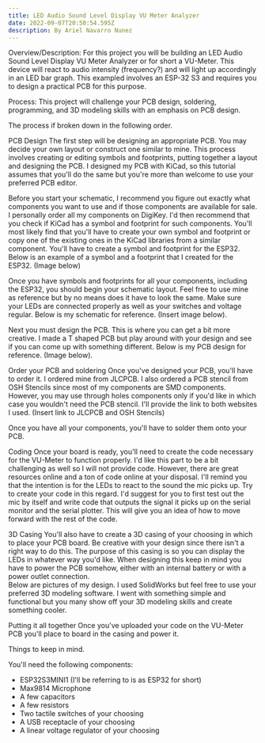 ```yaml
---
title: LED Audio Sound Level Display VU Meter Analyzer
date: 2022-09-07T20:50:54.595Z
description: By Ariel Navarro Nunez
---
```



Overview/Description:
For this project you will be building an LED Audio Sound Level Display VU Meter Analyzer or for short a VU-Meter. 
This device will react to audio intensity (frequency?) and will light up accordingly in an LED bar graph. This exampled involves an ESP-32 S3 and requires you to design a practical PCB for this purpose. 

Process:
This project will challenge your PCB design, soldering, programming, and 3D modeling skills with an emphasis on PCB design.

The process if broken down in the following order.

PCB Design
The first step will be designing an appropriate PCB. You may decide your own layout or construct one similar to mine.
This process involves creating or editing symbols and footprints, putting together a layout and designing the PCB.
I designed my PCB with KiCad, so this tutorial assumes that you'll do the same but you're more than welcome to use your preferred PCB editor.

Before you start your schematic, I recommend you figure out exactly what components you want to use and if those components are available for sale. I personally order all my components on DigiKey. I'd then recommend that you check if KiCad has a symbol and footprint for such components. You'll most likely find that you'll have to create your own symbol and footprint or copy one of the existing ones in the KiCad libraries from a similar component. You'll have to create a symbol and footprint for the ESP32. 
Below is an example of a symbol and a footprint that I created for the ESP32. (Image below)

Once you have symbols and footprints for all your components, including the ESP32, you should begin your schematic layout. Feel free to use mine as reference but by no means does it have to look the same. Make sure your LEDs are connected properly as well as your switches and voltage regular. 
Below is my schematic for reference. (Insert image below).

Next you must design the PCB. This is where you can get a bit more creative. I made a T shaped PCB but play around with your design and see if you can come up with something different. 
Below is my PCB design for reference. (Image below).   

Order your PCB and soldering 
Once you've designed your PCB, you'll have to order it. I ordered mine from JLCPCB. I also ordered a PCB stencil from OSH Stencils since most of my components are SMD components. However, you may use through holes components only if you'd like in which case you wouldn't need the PCB stencil.
I'll provide the link to both websites I used. (Insert link to JLCPCB and OSH Stencils)

Once you have all your components, you'll have to solder them onto your PCB.  

Coding
Once your board is ready, you'll need to create the code necessary for the VU-Meter to function properly. I'd like this part to be a bit challenging as well so I will not provide code. However, there are great resources online and a ton of code online at your disposal. I'll remind you that the intention is for the LEDs to react to the sound the mic picks up. Try to create your code in this regard. I'd suggest for you to first test out the mic by itself and write code that outputs the signal it picks up on the serial monitor and the serial plotter. This will give you an idea of how to move forward with the rest of the code.  

3D Casing
You'll also have to create a 3D casing of your choosing in which to place your PCB board. Be creative with your design since there isn't a right way to do this. The purpose of this casing is so you can display the LEDs in whatever way you'd like. When designing this keep in mind you have to power the PCB somehow, either with an internal battery or with a power outlet connection.\
Below are pictures of my design. I used SolidWorks but feel free to use your preferred 3D modeling software. I went with something simple and functional but you many show off your 3D modeling skills and create something cooler.

Putting it all together 
Once you've uploaded your code on the VU-Meter PCB you'll place to board in the casing and power it. 

Things to keep in mind.

You'll need the following components:

* ESP32­S3­MINI­1 (I'll be referring to is as ESP32 for short)
* Max9814 Microphone
* A few capacitors 
* A few resistors
* Two tactile switches of your choosing
* A USB receptacle of your choosing
* A linear voltage regulator of your choosing